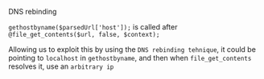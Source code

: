 DNS rebinding 

`gethostbyname($parsedUrl['host']);` 
is called after 
`@file_get_contents($url, false, $context);`

Allowing us to exploit this by using the `DNS rebinding tehnique`, it could be pointing to `localhost` in `gethostbyname`, and then when `file_get_contents` resolves it, use an `arbitrary ip`
